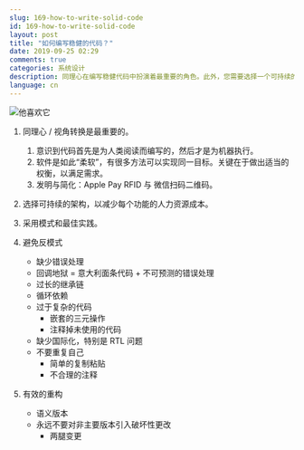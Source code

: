 ```yaml
---
slug: 169-how-to-write-solid-code
id: 169-how-to-write-solid-code
layout: post
title: "如何编写稳健的代码？"
date: 2019-09-25 02:29
comments: true
categories: 系统设计
description: 同理心在编写稳健代码中扮演着最重要的角色。此外，您需要选择一个可持续的架构，以减少项目扩展时的人力资源成本。然后，采用模式和最佳实践；避免反模式。最后，必要时进行重构。
language: cn
---
```


![他喜欢它](https://res.cloudinary.com/dohtidfqh/image/upload/v1557957637/web-guiguio/he-likes-it.jpg)

1. 同理心 / 视角转换是最重要的。
    1. 意识到代码首先是为人类阅读而编写的，然后才是为机器执行。
    2. 软件是如此“柔软”，有很多方法可以实现同一目标。关键在于做出适当的权衡，以满足需求。
    3. 发明与简化：Apple Pay RFID 与 微信扫码二维码。

2. 选择可持续的架构，以减少每个功能的人力资源成本。

<script src="https://tianpan.co/notes/11-three-programming-paradigms/js"></script>
<script src="https://tianpan.co/notes/12-solid-design-principles/js"></script>

3. 采用模式和最佳实践。

4. 避免反模式
    * 缺少错误处理
    * 回调地狱 = 意大利面条代码 + 不可预测的错误处理
    * 过长的继承链
    * 循环依赖
    * 过于复杂的代码
        * 嵌套的三元操作
        * 注释掉未使用的代码
    * 缺少国际化，特别是 RTL 问题
    * 不要重复自己
      * 简单的复制粘贴
      * 不合理的注释

5. 有效的重构
    * 语义版本
    * 永远不要对非主要版本引入破坏性更改
        * 两腿变更